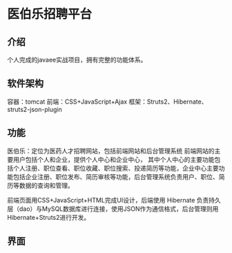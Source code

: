 # 医伯乐招聘平台

## 介绍

个人完成的javaee实战项目，拥有完整的功能体系。

## 软件架构

容器：tomcat 前端：CSS+JavaScript+Ajax 框架：Struts2、Hibernate、struts2-json-plugin

## 功能

医伯乐：定位为医药人才招聘网站，包括前端网站和后台管理系统
前端网站的主要用户包括个人和企业，提供个人中心和企业中心， 其中个人中心的主要功能包括个人注册、职位查看、职位收藏、职位搜索、投递简历等功能，企业中心主要功能包括企业注册、职位发布、简历审核等功能，后台管理系统负责用户、职位、简历等数据的查询和管理。

前端页面用CSS+JavaScript+HTML完成UI设计，后端使用 Hibernate 负责持久层（dao）与MySQL数据库进行连接，使用JSON作为通信格式，后台管理则用Hibernate+Struts2进行开发。

## 界面
